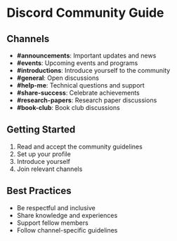 # Discord Community Guide

## Channels
- **#announcements**: Important updates and news
- **#events**: Upcoming events and programs
- **#introductions**: Introduce yourself to the community
- **#general**: Open discussions
- **#help-me**: Technical questions and support
- **#share-success**: Celebrate achievements
- **#research-papers**: Research paper discussions
- **#book-club**: Book club discussions

## Getting Started
1. Read and accept the community guidelines
2. Set up your profile
3. Introduce yourself
4. Join relevant channels

## Best Practices
- Be respectful and inclusive
- Share knowledge and experiences
- Support fellow members
- Follow channel-specific guidelines
